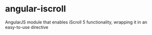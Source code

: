 # angular-iscroll
AngularJS module that enables iScroll 5 functionality, wrapping it in an easy-to-use directive
